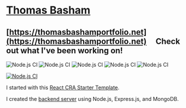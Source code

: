 # [Thomas Basham](https://github.com/Thomas-Basham/Thomas-Basham)

## [https://thomasbashamportfolio.net](https://thomasbashamportfolio.net) &nbsp; &nbsp; Check out what I've been working on!
![Node.js CI](https://img.shields.io/badge/Netlify-00C7B7?style=for-the-badge&logo=netlify&logoColor=white)
![Node.js CI](https://img.shields.io/badge/React-20232A?style=for-the-badge&logo=react&logoColor=61DAFB)
![Node.js CI](https://img.shields.io/badge/MongoDB-4EA94B?style=for-the-badge&logo=mongodb&logoColor=white)
![Node.js CI](https://img.shields.io/badge/Express.js-404D59?style=for-the-badge)
![Node.js CI]( 	https://img.shields.io/badge/Bootstrap-563D7C?style=for-the-badge&logo=bootstrap&logoColor=white)

[![Node.js CI](https://github.com/Thomas-Basham/Thomas-Basham/actions/workflows/node.js.yml/badge.svg)](https://github.com/Thomas-Basham/Thomas-Basham/actions/workflows/node.js.yml)

I started with this [ React CRA Starter Template](https://www.npmjs.com/package/cra-template-react-portfolio).

I created the [backend server](https://github.com/Thomas-Basham/portfolio-backend) using Node.js, Express.js, and MongoDB.

